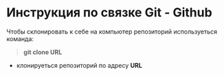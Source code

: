 # Инструкция по связке Git - Github

Чтобы склонировать к себе на компьютер репозиторий используеться команда:
> **git clone URL**
- клонируеться репозиторий по адресу **URL**

